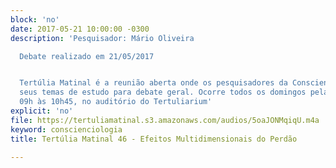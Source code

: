 ```yaml
---
block: 'no'
date: 2017-05-21 10:00:00 -0300
description: 'Pesquisador: Mário Oliveira

  Debate realizado em 21/05/2017


  Tertúlia Matinal é a reunião aberta onde os pesquisadores da Conscienciologia apresentam
  seus temas de estudo para debate geral. Ocorre todos os domingos pela manhã, das
  09h às 10h45, no auditório do Tertuliarium'
explicit: 'no'
file: https://tertuliamatinal.s3.amazonaws.com/audios/5oaJONMqiqU.m4a
keyword: conscienciologia
title: Tertúlia Matinal 46 - Efeitos Multidimensionais do Perdão

---
```


